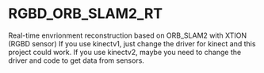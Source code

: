 # RGBD_ORB_SLAM2_RT
Real-time envrionment reconstruction based on ORB_SLAM2 with XTION (RGBD sensor)
If you use kinectv1, just change the driver for kinect and this project could work.
If you use kinectv2, maybe you need to change the driver and code to get data from sensors.
